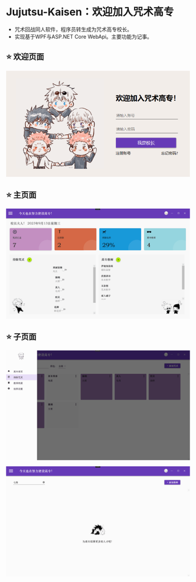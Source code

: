 # Jujutsu-Kaisen：欢迎加入咒术高专

- 咒术回战同人软件，程序员转生成为咒术高专校长。
- 实现基于WPF与ASP.NET Core WebApi。主要功能为记事。

## ⭐ 欢迎页面

![img](Readme.assets/3M]6@6YH64R1ITLLV}H5YO-16945983465271.png)

## ⭐ 主页面

![image-20230913174623108](Readme.assets/image-20230913174623108.png)

## ⭐ 子页面

![image-20230913174608040](Readme.assets/image-20230913174608040.png)

![image-20230913174557910](Readme.assets/image-20230913174557910.png)
